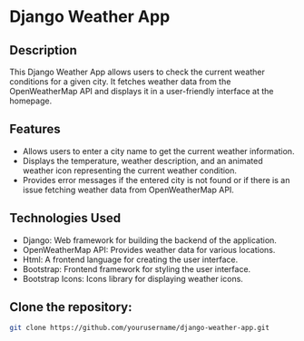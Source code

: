 # Django Weather App

## Description

This Django Weather App allows users to check the current weather conditions for a given city. It fetches weather data from the OpenWeatherMap API and displays it in a user-friendly interface at the homepage.

## Features

- Allows users to enter a city name to get the current weather information.
- Displays the temperature, weather description, and an animated weather icon representing the current weather condition.
- Provides error messages if the entered city is not found or if there is an issue fetching weather data from OpenWeatherMap API.
 

## Technologies Used

- Django: Web framework for building the backend of the application.
- OpenWeatherMap API: Provides weather data for various locations.
- Html: A frontend language for creating the user interface.
- Bootstrap: Frontend framework for styling the user interface.
- Bootstrap Icons: Icons library for displaying weather icons.


## Clone the repository:

   ```bash
   git clone https://github.com/yourusername/django-weather-app.git

